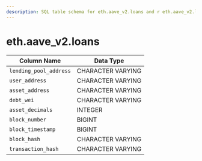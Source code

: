 ```yaml
---
description: SQL table schema for eth.aave_v2.loans and r eth.aave_v2.loan_updates
---
```


# eth.aave\_v2.loans

| Column Name            | Data Type         |
| ---------------------- | ----------------- |
| `lending_pool_address` | CHARACTER VARYING |
| `user_address`         | CHARACTER VARYING |
| `asset_address`        | CHARACTER VARYING |
| `debt_wei`             | CHARACTER VARYING |
| `asset_decimals`       | INTEGER           |
| `block_number`         | BIGINT            |
| `block_timestamp`      | BIGINT            |
| `block_hash`           | CHARACTER VARYING |
| `transaction_hash`     | CHARACTER VARYING |
